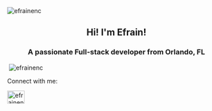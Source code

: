 <img align="center" src="https://visitor-badge.glitch.me/badge?page_id=page.id&left_color=black&right_color=blue" alt="efrainenc"/>
<h2 align='center'>Hi! I'm Efrain!</h2>
<h3 align="center">A passionate Full-stack developer from Orlando, FL</h3>

<p>&nbsp;<img align="center" src="https://github-readme-stats.vercel.app/api?username=efrainenc&show_icons=true&theme=dark" alt="efrainenc" /></p>

<p align="left">Connect with me:</p>
<p align="left">
<a href="https://linkedin.com/in/efrainencarnacion" target="blank"><img align="center" src="https://raw.githubusercontent.com/rahuldkjain/github-profile-readme-generator/master/src/images/icons/Social/linked-in-alt.svg" alt="efrainencarnacion" height="30" width="40" /></a>
</p>
